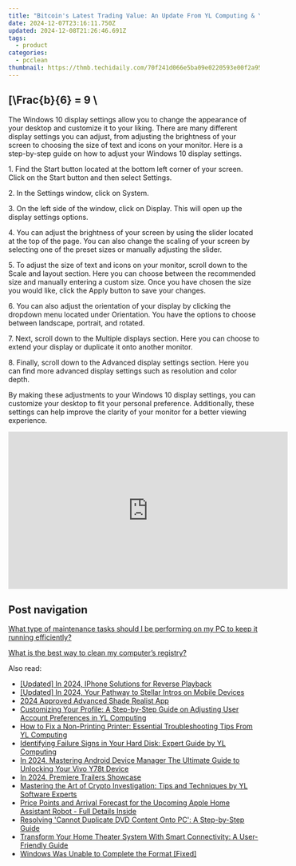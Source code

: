 ```yaml
---
title: "Bitcoin's Latest Trading Value: An Update From YL Computing & YL Software Experts"
date: 2024-12-07T23:16:11.750Z
updated: 2024-12-08T21:26:46.691Z
tags:
  - product
categories:
  - pcclean
thumbnail: https://thmb.techidaily.com/70f241d066e5ba09e0220593e00f2a957d64d581fb486617b19976fb6093a216.jpg
---
```


## \[\Frac{b}{6} = 9 \

The Windows 10 display settings allow you to change the appearance of your desktop and customize it to your liking. There are many different display settings you can adjust, from adjusting the brightness of your screen to choosing the size of text and icons on your monitor. Here is a step-by-step guide on how to adjust your Windows 10 display settings. 

1\. Find the Start button located at the bottom left corner of your screen. Click on the Start button and then select Settings.

2\. In the Settings window, click on System.

3\. On the left side of the window, click on Display. This will open up the display settings options. 

4\. You can adjust the brightness of your screen by using the slider located at the top of the page. You can also change the scaling of your screen by selecting one of the preset sizes or manually adjusting the slider.

5\. To adjust the size of text and icons on your monitor, scroll down to the Scale and layout section. Here you can choose between the recommended size and manually entering a custom size. Once you have chosen the size you would like, click the Apply button to save your changes.

6\. You can also adjust the orientation of your display by clicking the dropdown menu located under Orientation. You have the options to choose between landscape, portrait, and rotated.

7\. Next, scroll down to the Multiple displays section. Here you can choose to extend your display or duplicate it onto another monitor.

8\. Finally, scroll down to the Advanced display settings section. Here you can find more advanced display settings such as resolution and color depth. 

By making these adjustments to your Windows 10 display settings, you can customize your desktop to fit your personal preference. Additionally, these settings can help improve the clarity of your monitor for a better viewing experience.

<!-- affiliate ads begin -->
<iframe width="560" height="315" src="https://www.youtube.com/embed/xg3PHS_Ee80?si=fE_iGIqHjKvWFIN3" title="YouTube video player" frameborder="0" allow="accelerometer; autoplay; clipboard-write; encrypted-media; gyroscope; picture-in-picture; web-share" referrerpolicy="strict-origin-when-cross-origin" allowfullscreen></iframe>
<!-- affiliate ads end -->

## Post navigation

[What type of maintenance tasks should I be performing on my PC to keep it running efficiently?](https://tools.techidaily.com/pcclean/products/)

[What is the best way to clean my computer’s registry?](https://tools.techidaily.com/pcclean/products/)

<ins class="adsbygoogle"
     style="display:block"
     data-ad-format="autorelaxed"
     data-ad-client="ca-pub-7571918770474297"
     data-ad-slot="1223367746"></ins>

<ins class="adsbygoogle"
     style="display:block"
     data-ad-client="ca-pub-7571918770474297"
     data-ad-slot="8358498916"
     data-ad-format="auto"
     data-full-width-responsive="true"></ins>

<span class="atpl-alsoreadstyle">Also read:</span>
<div><ul>
<li><a href="https://fox-boxes.techidaily.com/updated-in-2024-iphone-solutions-for-reverse-playback/"><u>[Updated] In 2024, IPhone Solutions for Reverse Playback</u></a></li>
<li><a href="https://youtube-tips.techidaily.com/ed-in-2024-your-pathway-to-stellar-intros-on-mobile-devices/"><u>[Updated] In 2024, Your Pathway to Stellar Intros on Mobile Devices</u></a></li>
<li><a href="https://fox-hovers.techidaily.com/2024-approved-advanced-shade-realist-app/"><u>2024 Approved Advanced Shade Realist App</u></a></li>
<li><a href="https://win-hot.techidaily.com/customizing-your-profile-a-step-by-step-guide-on-adjusting-user-account-preferences-in-yl-computing/"><u>Customizing Your Profile: A Step-by-Step Guide on Adjusting User Account Preferences in YL Computing</u></a></li>
<li><a href="https://win-hot.techidaily.com/how-to-fix-a-non-printing-printer-essential-troubleshooting-tips-from-yl-computing/"><u>How to Fix a Non-Printing Printer: Essential Troubleshooting Tips From YL Computing</u></a></li>
<li><a href="https://win-hot.techidaily.com/identifying-failure-signs-in-your-hard-disk-expert-guide-by-yl-computing/"><u>Identifying Failure Signs in Your Hard Disk: Expert Guide by YL Computing</u></a></li>
<li><a href="https://android-unlock.techidaily.com/in-2024-mastering-android-device-manager-the-ultimate-guide-to-unlocking-your-vivo-y78t-device-by-drfone-android/"><u>In 2024, Mastering Android Device Manager The Ultimate Guide to Unlocking Your Vivo Y78t Device</u></a></li>
<li><a href="https://extra-skills.techidaily.com/in-2024-premiere-trailers-showcase/"><u>In 2024, Premiere Trailers Showcase</u></a></li>
<li><a href="https://win-hot.techidaily.com/mastering-the-art-of-crypto-investigation-tips-and-techniques-by-yl-software-experts/"><u>Mastering the Art of Crypto Investigation: Tips and Techniques by YL Software Experts</u></a></li>
<li><a href="https://tech-renaissance.techidaily.com/1722897188535-price-points-and-arrival-forecast-for-the-upcoming-apple-home-assistant-robot-full-details-inside/"><u>Price Points and Arrival Forecast for the Upcoming Apple Home Assistant Robot - Full Details Inside</u></a></li>
<li><a href="https://some-knowledge.techidaily.com/resolving-cannot-duplicate-dvd-content-onto-pc-a-step-by-step-guide/"><u>Resolving 'Cannot Duplicate DVD Content Onto PC': A Step-by-Step Guide</u></a></li>
<li><a href="https://techtrends.techidaily.com/transform-your-home-theater-system-with-smart-connectivity-a-user-friendly-guide/"><u>Transform Your Home Theater System With Smart Connectivity: A User-Friendly Guide</u></a></li>
<li><a href="https://techtrends.techidaily.com/windows-was-unable-to-complete-the-format-fixed/"><u>Windows Was Unable to Complete the Format [Fixed]</u></a></li>
</ul></div>

